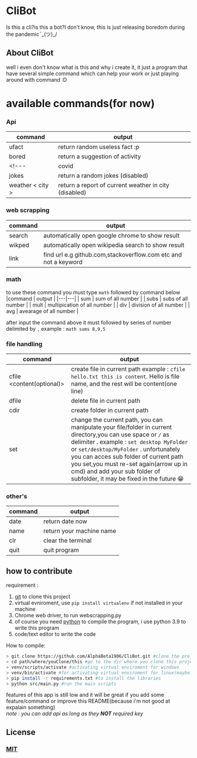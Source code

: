 # CliBot
Is this a cli?is this a bot?I don't know, this is just releasing boredom during the pandemic¯\_(ツ)_/

## About CliBot
well i even don't know what is this and why i create it, it just a program that have several simple command which can help your work or just playing around with command :D
# available commands(for now)
### Api
|command   | output  |
|---|---|
|  ufact | return random useless fact :p  |
|  bored | return a suggestion of activity |
<!---|  covid|  return the report of covid-19 data (disabled)|
|  jokes | return a random jokes (disabled)|
|  weather < city >  |  return a report of current weather in city (disabled)|-->


### web scrapping
|command | output  |
|---|---|
| search <keyword>  | automatically open google chrome to show result|
| wikped <keyword>  | automatically open wikipedia search to show result|
| link <url> | find url e.g github.com,stackoverflow.com etc and not a keyword|
  
### math
to use these command you must type ```math``` followed by command below 
|command | output  |
|---|---|
| sum  | sum of all number |
| subs | subs of all number |
| mult | multipication of all number |
| div | division of all number |
| avg | avearage of all number |

after input the command above it must followed by series of number delimited by ```,```
example : ``` math sums 8,9,5 ``` 


### file handling
|command | output  |
|---|---|
| cfile <filename or path to the file> <content(optional)> |create file in current path example : `cfile hello.txt this is content`. Hello is file name, and the rest will be content(one line) |
| dfile <filename or path to the file> | delete file in current path |
| cdir <folder name > | create folder in current path |
| set <dir1> <subDir1> <another Subdir> | change the current path, you can manipulate your file/folder in current directory,you can use space or `/` as delimiter . example : `set desktop MyFolder` or `set/desktop/MyFolder` . unfortunately you can acces sub folder of current path you set,you must re-set again(arrow up in cmd) and add your sub folder of subfolder, it may be fixed in the future :grin: |

### other's
|command | output  |
|---|---|
|  date | return date now   |
|  name | return your machine name|
|  clr  | clear the terminal|
|  quit | quit program |

## how to contribute
requirement :
1. [git](https://git-scm.com/downloads) to clone this project
2. virtual evniroment, use ```pip install virtualenv``` if not installed in your machine
3. Chrome web driver, to run webscrapping.py
4. of course you need [python](https://www.python.org/downloads/) to compile the program, i use python 3.9 to write this program
5. code/text editor to write the code

How to compile:
```bash
> git clone https://github.com/AlphaBeta1906/CliBot.git #clone the project
> cd path/where/youClone/this #go to the dir where you clone this project
> venv/scripts/activate #activating virtual enviroment for windows
> venv/bin/activate #for activating virtual enviroment for linux(maybe?)
> pip install -r requirements.txt #to install the libraries
> python src/main.py #run the main scripts 
```

features of this app is still low and it will be great if you add some feature/command or improve this README(because i'm not good at expalain something)<br/>
*note : you can add api as long as they **NOT** required key*
  
## License
### [MIT](https://github.com/AlphaBeta1906/CliBot/blob/master/LICENSE)
